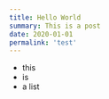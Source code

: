 ```yaml
---
title: Hello World
summary: This is a post
date: 2020-01-01
permalink: 'test'
---
```


- this
- is
- a list
